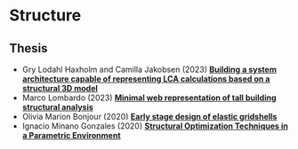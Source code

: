 # Structure

## Thesis
* Gry Lodahl Haxholm and Camilla Jakobsen (2023) [**Building a system architecture capable of representing LCA calculations based on a structural 3D model**](https://findit.dtu.dk/en/catalog/640148e56fe37d3c12e7897f)
* Marco Lombardo (2023) [**Minimal web representation of tall building structural analysis**](https://findit.dtu.dk/en/catalog/63fea5f93d59ce3bcad0977a)
* Olivia Marion Bonjour (2020) [**Early stage design of elastic gridshells**](https://findit.dtu.dk/en/catalog/5f312bafd9001d016b4e2405)
* Ignacio Minano Gonzales (2020) [**Structural Optimization Techniques in a Parametric Environment**](https://findit.dtu.dk/en/catalog/5f2e88a5d9001d016b4e23e1)
